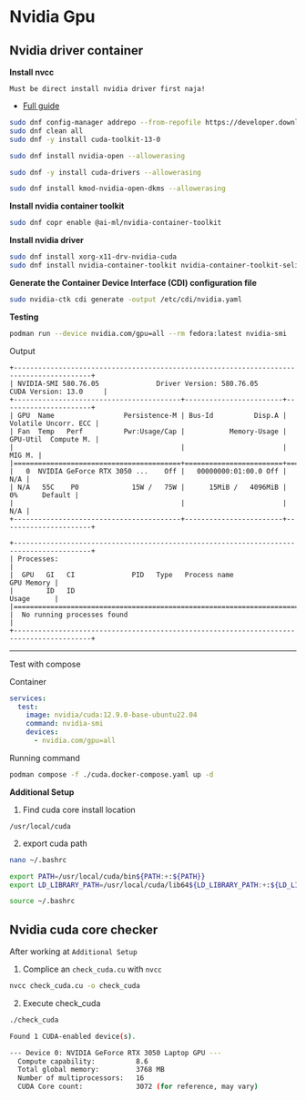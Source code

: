 # Nvidia Gpu

## Nvidia driver container

**Install nvcc**

`Must be direct install nvidia driver first naja!`

- [Full guide](https://docs.nvidia.com/cuda/cuda-installation-guide-linux/)

```bash
sudo dnf config-manager addrepo --from-repofile https://developer.download.nvidia.com/compute/cuda/repos/fedora42/x86_64/cuda-fedora42.repo
sudo dnf clean all
sudo dnf -y install cuda-toolkit-13-0
```

```bash
sudo dnf install nvidia-open --allowerasing
```

```bash
sudo dnf -y install cuda-drivers --allowerasing
```

```bash
sudo dnf install kmod-nvidia-open-dkms --allowerasing
```

**Install nvidia container toolkit**
```bash
sudo dnf copr enable @ai-ml/nvidia-container-toolkit
```

**Install nvidia driver**
```bash
sudo dnf install xorg-x11-drv-nvidia-cuda
sudo dnf install nvidia-container-toolkit nvidia-container-toolkit-selinux
```

**Generate the Container Device Interface (CDI) configuration file**
```bash
sudo nvidia-ctk cdi generate -output /etc/cdi/nvidia.yaml
```

**Testing**
```bash
podman run --device nvidia.com/gpu=all --rm fedora:latest nvidia-smi
```

Output
```
+-----------------------------------------------------------------------------------------+
| NVIDIA-SMI 580.76.05              Driver Version: 580.76.05      CUDA Version: 13.0     |
+-----------------------------------------+------------------------+----------------------+
| GPU  Name                 Persistence-M | Bus-Id          Disp.A | Volatile Uncorr. ECC |
| Fan  Temp   Perf          Pwr:Usage/Cap |           Memory-Usage | GPU-Util  Compute M. |
|                                         |                        |               MIG M. |
|=========================================+========================+======================|
|   0  NVIDIA GeForce RTX 3050 ...    Off |   00000000:01:00.0 Off |                  N/A |
| N/A   55C    P0             15W /   75W |      15MiB /   4096MiB |      0%      Default |
|                                         |                        |                  N/A |
+-----------------------------------------+------------------------+----------------------+

+-----------------------------------------------------------------------------------------+
| Processes:                                                                              |
|  GPU   GI   CI              PID   Type   Process name                        GPU Memory |
|        ID   ID                                                               Usage      |
|=========================================================================================|
|  No running processes found                                                             |
+-----------------------------------------------------------------------------------------+
```

----

Test with compose


Container
```yaml
services:
  test:
    image: nvidia/cuda:12.9.0-base-ubuntu22.04
    command: nvidia-smi
    devices:
      - nvidia.com/gpu=all
```

Running command
```bash
podman compose -f ./cuda.docker-compose.yaml up -d
```

**Additional Setup**

1. Find cuda core install location

```
/usr/local/cuda
```

2. export cuda path

```bash
nano ~/.bashrc
```

```bash
export PATH=/usr/local/cuda/bin${PATH:+:${PATH}}
export LD_LIBRARY_PATH=/usr/local/cuda/lib64${LD_LIBRARY_PATH:+:${LD_LIBRARY_PATH}}
```

```bash
source ~/.bashrc
```


## Nvidia cuda core checker

After working at `Additional Setup`

1. Complice an `check_cuda.cu` with `nvcc`

```bash
nvcc check_cuda.cu -o check_cuda
```

2. Execute check_cuda

```bash
./check_cuda
```

```bash
Found 1 CUDA-enabled device(s).

--- Device 0: NVIDIA GeForce RTX 3050 Laptop GPU ---
  Compute capability:          8.6
  Total global memory:         3768 MB
  Number of multiprocessors:   16
  CUDA Core count:             3072 (for reference, may vary)
```